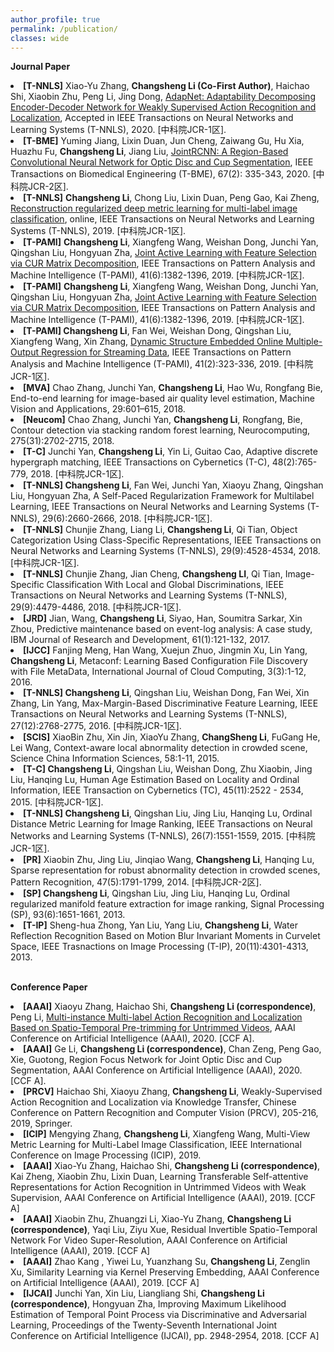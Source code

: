 ```yaml
---
author_profile: true
permalink: /publication/
classes: wide
---
```

**Journal Paper**

<body>
 <div style="font-size: 14px;">
<li>
<b>[T-NNLS]</b> Xiao-Yu Zhang, <b>Changsheng Li (Co-First Author)</b>, Haichao Shi, Xiaobin Zhu, Peng Li, Jing Dong, <a href="https://ieeexplore.ieee.org/document/8967204">AdapNet: Adaptability Decomposing Encoder-Decoder Network for Weakly Supervised Action Recognition and Localization</a>, Accepted in IEEE Transactions on Neural Networks and Learning Systems (T-NNLS), 2020. [中科院JCR-1区].<br />
</li>
  
<li>
<b>[T-BME]</b> Yuming Jiang, Lixin Duan, Jun Cheng, Zaiwang Gu, Hu Xia, Huazhu Fu, <b>Changsheng Li</b>, Jiang Liu, <a href="https://ieeexplore.ieee.org/document/8698800">JointRCNN: A Region-Based Convolutional Neural Network for Optic Disc and Cup Segmentation</a>, IEEE Transactions on Biomedical Engineering (T-BME), 67(2): 335-343, 2020. [中科院JCR-2区].<br />
</li>
  
<li>
<b>[T-NNLS]</b> <b>Changsheng Li</b>, Chong Liu, Lixin Duan, Peng Gao, Kai Zheng, <a href="https://ieeexplore.ieee.org/document/8766125">Reconstruction regularized deep metric learning for multi-label image classification</a>, online, IEEE Transactions on Neural Networks and Learning Systems (T-NNLS), 2019. [中科院JCR-1区].<br>
</li>
  
<li>
<b>[T-PAMI]</b> <b>Changsheng Li</b>, Xiangfeng Wang, Weishan Dong, Junchi Yan, Qingshan Liu, Hongyuan Zha, <a href="https://ieeexplore.ieee.org/abstract/document/8367893">Joint Active Learning with Feature Selection via CUR Matrix Decomposition</a>, IEEE Transactions on Pattern Analysis and Machine Intelligence (T-PAMI), 41(6):1382-1396, 2019. [中科院JCR-1区].<br>
</li>

<li>
<b>[T-PAMI]</b> <b>Changsheng Li</b>, Xiangfeng Wang, Weishan Dong, Junchi Yan, Qingshan Liu, Hongyuan Zha, <a href="https://ieeexplore.ieee.org/abstract/document/8367893">Joint Active Learning with Feature Selection via CUR Matrix Decomposition</a>, IEEE Transactions on Pattern Analysis and Machine Intelligence (T-PAMI), 41(6):1382-1396, 2019. [中科院JCR-1区].<br>
</li>

<li>
<b>[T-PAMI] Changsheng Li</b>, Fan Wei, Weishan Dong, Qingshan Liu, Xiangfeng Wang, Xin Zhang, <a href="https://ieeexplore.ieee.org/abstract/document/8260965">Dynamic Structure Embedded Online Multiple-Output Regression for Streaming Data</a>, IEEE Transactions on Pattern Analysis and Machine Intelligence (T-PAMI), 41(2):323-336, 2019. [中科院JCR-1区].<br>
</li>

<li>
<b>[MVA]</b> Chao Zhang, Junchi Yan, <b>Changsheng Li</b>, Hao Wu, Rongfang Bie, End-to-end learning for image-based air quality level estimation, Machine Vision and Applications, 29:601–615, 2018. <br>
</li>

<li>
<b>[Neucom]</b> Chao Zhang, Junchi Yan, <b>Changsheng Li</b>, Rongfang, Bie, Contour detection via stacking random forest learning, Neurocomputing, 275(31):2702-2715, 2018. <br>
</li> 

<li>
<b>[T-C]</b> Junchi Yan, <b>Changsheng Li</b>, Yin Li, Guitao Cao, Adaptive discrete hypergraph matching, IEEE Transactions on Cybernetics (T-C), 48(2):765-779, 2018. [中科院JCR-1区].<br>
</li>
 
 <li>
 <b>[T-NNLS] Changsheng Li</b>, Fan Wei, Junchi Yan, Xiaoyu Zhang, Qingshan Liu, Hongyuan Zha, A Self-Paced Regularization Framework for Multilabel Learning, IEEE Transactions on Neural Networks and Learning Systems (T-NNLS), 29(6):2660-2666, 2018.  [中科院JCR-1区].<br>
 </li>
  
 <li>
 <b>[T-NNLS]</b> Chunjie Zhang, Liang Li, <b>Changsheng Li</b>, Qi Tian, Object Categorization Using Class-Specific Representations, IEEE Transactions on Neural Networks and Learning Systems (T-NNLS), 29(9):4528-4534, 2018. [中科院JCR-1区].<br>
</li>

<li>
<b>[T-NNLS]</b> Chunjie Zhang, Jian Cheng, <b>Changsheng LI</b>, Qi Tian, Image-Specific Classification With Local and Global Discriminations, IEEE Transactions on Neural Networks and Learning Systems (T-NNLS), 29(9):4479-4486, 2018.  [中科院JCR-1区].<br>
</li>
 
 <li>
 <b>[JRD]</b> Jian, Wang, <b>Changsheng Li</b>, Siyao, Han, Soumitra Sarkar, Xin Zhou, Predictive maintenance based on event-log analysis: A case study, IBM Journal of Research and Development, 61(1):121-132, 2017.<br>
 </li>
   
 <li>
 <b>[IJCC]</b> Fanjing Meng, Han Wang, Xuejun Zhuo, Jingmin Xu, Lin Yang, <b>Changsheng Li</b>, Metaconf: Learning Based Configuration File Discovery with File MetaData, International Journal of Cloud Computing, 3(3):1-12, 2016.<br>
 </li>
 
 <li>
 <b>[T-NNLS] Changsheng Li</b>, Qingshan Liu, Weishan Dong, Fan Wei, Xin Zhang, Lin Yang, Max-Margin-Based Discriminative Feature Learning, IEEE Transactions on Neural Networks and Learning Systems (T-NNLS), 27(12):2768-2775, 2016. [中科院JCR-1区].<br>
 </li>
 
 <li>
 <b>[SCIS]</b> XiaoBin Zhu, Xin Jin, XiaoYu Zhang, <b>ChangSheng Li</b>, FuGang He, Lei Wang, Context-aware local abnormality detection in crowded scene, Science China Information Sciences, 58:1-11, 2015.<br>  
 </li>
 
 <li>
 <b>[T-C] Changsheng Li</b>, Qingshan Liu, Weishan Dong, Zhu Xiaobin, Jing Liu, Hanqing Lu, Human Age Estimation Based on Locality and Ordinal Information, IEEE Transaction on Cybernetics (TC), 45(11):2522 - 2534, 2015. [中科院JCR-1区].<br>
 </li>
 
 <li>
 <b>[T-NNLS] Changsheng Li</b>, Qingshan Liu, Jing Liu, Hanqing Lu, Ordinal Distance Metric Learning for Image Ranking, 
  IEEE Transactions on Neural Networks and Learning Systems (T-NNLS), 26(7):1551-1559, 2015. [中科院JCR-1区].<br>
 </li>
 
 <li>
 <b>[PR]</b> Xiaobin Zhu, Jing Liu, Jinqiao Wang, <b>Changsheng Li</b>, Hanqing Lu, Sparse representation for robust abnormality detection in crowded scenes, Pattern Recognition, 47(5):1791-1799, 2014. [中科院JCR-2区].<br>
 </li>
 
 <li>
 <b>[SP] Changsheng Li</b>, Qingshan Liu, Jing Liu, Hanqing Lu, Ordinal regularized manifold feature extraction for image ranking, Signal Processing (SP), 93(6):1651-1661, 2013. <br>
 </li>
 
 <li>
 <b>[T-IP]</b> Sheng-hua Zhong, Yan Liu, Yang Liu, <b>Changsheng Li</b>, Water Reflection Recognition Based on Motion Blur Invariant Moments in Curvelet Space, IEEE Trasnactions on Image Processing (T-IP), 20(11):4301-4313, 2013. <br>
</li>
 </div>
 </body>
 <br>
 
 **Conference Paper**
 <body>
 <div style="font-size: 14px;">
<li>
<b>[AAAI]</b> Xiaoyu Zhang, Haichao Shi, <b>Changsheng Li (correspondence)</b>, Peng Li, <a href="https://aaai.org/Papers/AAAI/2020GB/AAAI-ZhangX.3935.pdf">Multi-instance Multi-label Action Recognition and Localization Based on Spatio-Temporal Pre-trimming for Untrimmed Videos</a>, AAAI Conference on Artificial Intelligence (AAAI), 2020. [CCF A].
 </li>
  
  <li>
<b>[AAAI]</b> Ge Li, <b>Changsheng Li (correspondence)</b>, Chan Zeng, Peng Gao, Xie, Guotong, Region Focus Network for Joint Optic Disc and Cup Segmentation, AAAI Conference on Artificial Intelligence (AAAI), 2020. [CCF A].
 </li>
 
 <li>
 <b>[PRCV]</b> Haichao Shi, Xiaoyu Zhang, <b>Changsheng Li</b>, Weakly-Supervised Action Recognition and Localization via Knowledge Transfer, Chinese Conference on Pattern Recognition and Computer Vision (PRCV), 205-216, 2019, Springer.
 </li>
 
  <li>
 <b>[ICIP]</b> Mengying Zhang, <b>Changsheng Li</b>, Xiangfeng Wang, Multi-View Metric Learning for Multi-Label Image Classification, IEEE International Conference on Image Processing (ICIP), 2019.
 </li>
 
 <li>
 <b>[AAAI]</b> Xiao-Yu Zhang, Haichao Shi, <b>Changsheng Li (correspondence)</b>, Kai Zheng, Xiaobin Zhu, Lixin Duan, Learning Transferable Self-attentive Representations for Action Recognition in Untrimmed Videos with Weak Supervision, AAAI Conference on Artificial Intelligence (AAAI), 2019. [CCF A]
 </li>
 
<li>
 <b>[AAAI]</b> Xiaobin Zhu, Zhuangzi Li, Xiao-Yu Zhang, <b>Changsheng Li (correspondence)</b>, Yaqi Liu, Ziyu Xue, Residual Invertible Spatio-Temporal Network For Video Super-Resolution, AAAI Conference on Artificial Intelligence (AAAI), 2019. [CCF A]
 </li>
 
 <li>
 <b>[AAAI]</b> Zhao Kang , Yiwei Lu, Yuanzhang Su, <b>Changsheng Li</b>, Zenglin Xu, Similarity Learning via Kernel Preserving Embedding, AAAI Conference on Artificial Intelligence (AAAI), 2019. [CCF A]
 </li>

 <li>
 <b>[IJCAI]</b> Junchi Yan, Xin Liu, Liangliang Shi, <b>Changsheng Li (correspondence)</b>, Hongyuan Zha, Improving Maximum Likelihood Estimation of Temporal Point Process via Discriminative and Adversarial Learning, Proceedings of the Twenty-Seventh International Joint Conference on Artificial Intelligence (IJCAI), pp. 2948-2954, 2018. [CCF A]
 </li>

  </div>
 </body>

